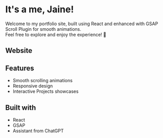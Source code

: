 # It's a me, Jaine!

Welcome to my portfolio site, built using React and enhanced with GSAP Scroll Plugin for smooth animations. <br>
Feel free to explore and enjoy the experience! 🥰

## Website


## Features
- Smooth scrolling animations
- Responsive design
- Interactive Projects showcases

## Built with
- React
- GSAP
- Assistant from ChatGPT
